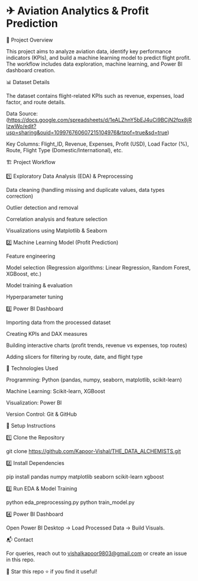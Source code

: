 # ✈ Aviation Analytics & Profit Prediction

📌 Project Overview

This project aims to analyze aviation data, identify key performance indicators (KPIs), and build a machine learning model to predict flight profit. The workflow includes data exploration, machine learning, and Power BI dashboard creation.

📊 Dataset Details

The dataset contains flight-related KPIs such as revenue, expenses, load factor, and route details.

Data Source: (https://docs.google.com/spreadsheets/d/1eALZhnY5bEJ4uCi9BCjN2fpx8jRIzwWo/edit?usp=sharing&ouid=109976760607215104976&rtpof=true&sd=true)

Key Columns: Flight_ID, Revenue, Expenses, Profit (USD), Load Factor (%), Route, Flight Type (Domestic/International), etc.

🏗️ Project Workflow

1️⃣ Exploratory Data Analysis (EDA) & Preprocessing

Data cleaning (handling missing and duplicate values, data types correction)

Outlier detection and removal

Correlation analysis and feature selection

Visualizations using Matplotlib & Seaborn

2️⃣ Machine Learning Model (Profit Prediction)

Feature engineering

Model selection (Regression algorithms: Linear Regression, Random Forest, XGBoost, etc.)

Model training & evaluation

Hyperparameter tuning

3️⃣ Power BI Dashboard

Importing data from the processed dataset

Creating KPIs and DAX measures

Building interactive charts (profit trends, revenue vs expenses, top routes)

Adding slicers for filtering by route, date, and flight type

🔧 Technologies Used

Programming: Python (pandas, numpy, seaborn, matplotlib, scikit-learn)

Machine Learning: Scikit-learn, XGBoost

Visualization: Power BI

Version Control: Git & GitHub

🚀 Setup Instructions

1️⃣ Clone the Repository

git clone https://github.com/Kapoor-Vishal/THE_DATA_ALCHEMISTS.git

2️⃣ Install Dependencies

pip install pandas numpy matplotlib seaborn scikit-learn xgboost

3️⃣ Run EDA & Model Training

python eda_preprocessing.py
python train_model.py

4️⃣ Power BI Dashboard

Open Power BI Desktop → Load Processed Data → Build Visuals.

📬 Contact

For queries, reach out to vishalkapoor9803@gmail.com or create an issue in this repo.

📢 Star this repo ⭐ if you find it useful!
